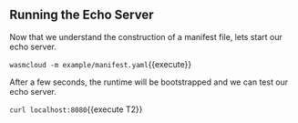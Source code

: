 ## Running the Echo Server

Now that we understand the construction of a manifest file, lets start our echo server.

`wasmcloud -m example/manifest.yaml`{{execute}}

After a few seconds, the runtime will be bootstrapped and we can test our echo server.

`curl localhost:8080`{{execute T2}}
